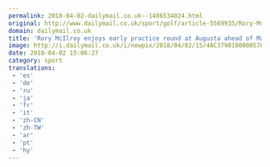 ```yaml
---
permalink: 2018-04-02-dailymail.co.uk--1486534024.html
original: http://www.dailymail.co.uk/sport/golf/article-5569935/Rory-McIlroy-enjoys-early-practice-round-Augusta-ahead-Masters.html?ITO=1490&ns_mchannel=rss&ns_campaign=1490
domain: dailymail.co.uk
title: 'Rory McIlroy enjoys early practice round at Augusta ahead of Masters'
image: http://i.dailymail.co.uk/i/newpix/2018/04/02/15/4AC3790100000578-0-image-a-79_1522678274015.jpg
date: 2018-04-02 15:06:27
category: sport
translations: 
 - 'es'
 - 'de'
 - 'ru'
 - 'ja'
 - 'fr'
 - 'it'
 - 'zh-CN'
 - 'zh-TW'
 - 'ar'
 - 'pt'
 - 'hy'
---
```


